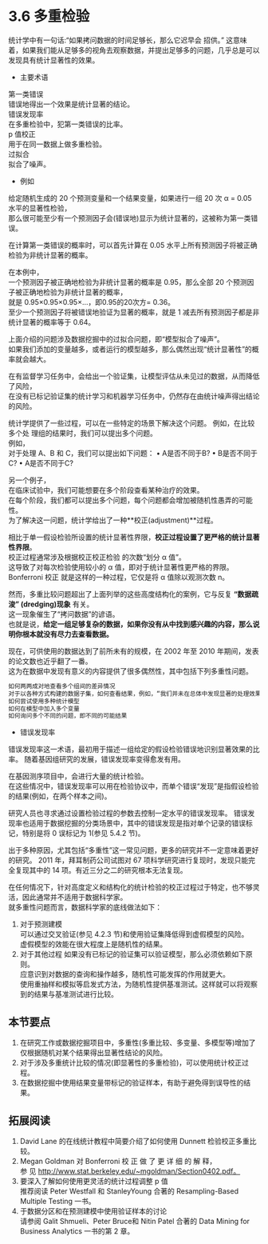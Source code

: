 # 3.6 多重检验  

统计学中有一句话:“如果拷问数据的时间足够长，那么它迟早会 招供。”
这意味着，如果我们能从足够多的视角去观察数据，并提出足够多的问题，几乎总是可以发现具有统计显著性的效果。  

* 主要术语  

第一类错误  
	错误地得出一个效果是统计显著的结论。  
错误发现率  
	在多重检验中，犯第一类错误的比率。  
p 值校正  
	用于在同一数据上做多重检验。  
过拟合  
	拟合了噪声。  

* 例如  

给定随机生成的 20 个预测变量和一个结果变量，如果进行一组 20 次 α = 0.05 水平的显著性检验，  
那么很可能至少有一个预测因子会(错误地)显示为统计显著的，这被称为第一类错误。  

在计算第一类错误的概率时，可以首先计算在 0.05 水平上所有预测因子将被正确检验为非统计显著的概率。  

在本例中，  
一个预测因子被正确地检验为非统计显著的概率是 0.95，那么全部 20 个预测因子被正确地检验为非统计显著的概率，  
就是 0.95×0.95×0.95×...，即0.95的20次方= 0.36。  
至少一个预测因子将被错误地验证为显著的概率，就是 1 减去所有预测因子都是非统计显著的概率等于 0.64。 

上面介绍的问题涉及数据挖掘中的过拟合问题，即“模型拟合了噪声”。  
如果我们添加的变量越多，或者运行的模型越多，那么偶然出现“统计显著性”的概率就会越大。  

在有监督学习任务中，会给出一个验证集，让模型评估从未见过的数据，从而降低了风险，  
在没有已标记验证集的统计学习和机器学习任务中，仍然存在由统计噪声得出结论的风险。  

统计学提供了一些过程，可以在一些特定的场景下解决这个问题。
例如，在比较多个处 理组的结果时，我们可以提出多个问题。  
例如，  
对于处理 A、B 和 C，我们可以提出如下问题：
• A是否不同于B? • B是否不同于C? • A是否不同于C?  

另一个例子，  
在临床试验中，我们可能想要在多个阶段查看某种治疗的效果。  
在每个阶段，我们都可以提出多个问题，每个问题都会增加被随机性愚弄的可能性。  
为了解决这一问题，统计学给出了一种**校正(adjustment)**过程。  

相比于单一假设检验所设置的统计显著性界限，**校正过程设置了更严格的统计显著性界限**。  
校正过程通常涉及根据校正校正检验 的次数“划分 α 值”。  
这导致了对每次检验使用较小的 α 值，即对于统计显著性更严格的界限。  
Bonferroni 校正 就是这样的一种过程，它仅是将 α 值除以观测次数 n。  

然而，多重比较问题超出了上面列举的这些高度结构化的案例，它与反复 **“数据疏浚” (dredging)现象** 有关。  
这一现象催生了“拷问数据”的谚语。  
也就是说，**给定一组足够复杂的数据，如果你没有从中找到感兴趣的内容，那么说明你根本就没有尽力去查看数据。**  

现在，可供使用的数据达到了前所未有的规模，在 2002 年至 2010 年期间，发表的论文数也近乎翻了一番。  
这为在数据中发现有意义的内容提供了很多偶然性，其中包括下列多重性问题。  

```txt
如何两两成对地查看多个组间的差异情况
对于以各种方式构建的数据子集，如何查看结果，例如，“我们并未在总体中发现显著的处理效果，但在 30 岁以下的未婚女性这一子集中，发现了显著的处理效果”。  
如何尝试使用多种统计模型
如何在模型中加入多个变量
如何询问多个不同的问题，即不同的可能结果
```

* 错误发现率  

错误发现率这一术语，最初用于描述一组给定的假设检验错误地识别显著效果的比率。
随着基因组研究的发展，错误发现率变得愈发有用。  

在基因测序项目中，会进行大量的统计检验。  
在这些情况中，错误发现率可以用在检验协议中，而单个错误“发现”是指假设检验的结果(例如，在两个样本之间)。  

研究人员也寻求通过设置检验过程的参数去控制一定水平的错误发现率。
错误发现率也适用于数据挖掘的分类场景中，其中的错误发现是指对单个记录的错误标记，特别是将 0 误标记为 1(参见 5.4.2 节)。  

出于多种原因，尤其包括“多重性”这一常见问题，更多的研究并不一定意味着更好的研究。
2011 年，拜耳制药公司试图对 67 项科学研究进行复现时，发现只能完全复现其中的 14 项。有近三分之二的研究根本无法复现。  

在任何情况下，针对高度定义和结构化的统计检验的校正过程过于特定，也不够灵活，因此通常并不适用于数据科学家。  
就多重性问题而言，数据科学家的底线做法如下：  

1. 对于预测建模  
可以通过交叉验证(参见 4.2.3 节)和使用验证集降低得到虚假模型的风险。  
虚假模型的效能在很大程度上是随机性的结果。  
2. 对于其他过程
如果没有已标记的验证集可以验证模型，那么必须依赖如下原则。  
应意识到对数据的查询和操作越多，随机性可能发挥的作用就更大。  
使用重抽样和模拟等启发式方法，为随机性提供基准测试。这样就可以将观察到的结果与基准测试进行比较。  

## 本节要点  

1. 在研究工作或数据挖掘项目中，多重性(多重比较、多变量、多模型等)增加了仅根据随机对某个结果得出显著性结论的风险。
2. 对于涉及多重统计比较的情况(即显著性的多重检验)，可以使用统计校正过程。    
3. 在数据挖掘中使用结果变量带标记的验证样本，有助于避免得到误导性的结果。  

## 拓展阅读

1. David Lane 的在线统计教程中简要介绍了如何使用 Dunnett 检验校正多重比较。    
2. Megan Goldman 对 Bonferroni 校 正 做 了 更 详 细 的 解 释，    
	 参 见 http://www.stat.berkeley.edu/~mgoldman/Section0402.pdf。  
3. 要深入了解如何使用更灵活的统计过程调整 p 值  
	推荐阅读 Peter Westfall 和 StanleyYoung 合著的 Resampling-Based Multiple Testing 一书。   
4. 于数据分区和在预测建模中使用验证样本的讨论  
	请参阅 Galit Shmueli、Peter Bruce和 Nitin Patel 合著的 Data Mining for Business Analytics 一书的第 2 章。  

    